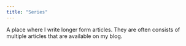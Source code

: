 ```yaml
---
title: "Series"
---
```


A place where I write longer form articles. They are often consists of multiple
articles that are available on my blog.



